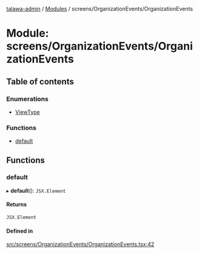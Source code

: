 [talawa-admin](../README.md) / [Modules](../modules.md) / screens/OrganizationEvents/OrganizationEvents

# Module: screens/OrganizationEvents/OrganizationEvents

## Table of contents

### Enumerations

- [ViewType](../enums/screens_OrganizationEvents_OrganizationEvents.ViewType.md)

### Functions

- [default](screens_OrganizationEvents_OrganizationEvents.md#default)

## Functions

### default

▸ **default**(): `JSX.Element`

#### Returns

`JSX.Element`

#### Defined in

[src/screens/OrganizationEvents/OrganizationEvents.tsx:42](https://github.com/Anubhav-2003/talawa-admin/blob/971e20a/src/screens/OrganizationEvents/OrganizationEvents.tsx#L42)
